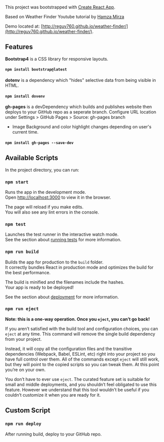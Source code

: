 This project was bootstrapped with [Create React App](https://github.com/facebook/create-react-app).

Based on Weather Finder Youtube tutorial by [Hamza Mirza](https://www.youtube.com/watch?v=204C9yNeOYI)

Demo located at: [http://reguv760.github.io/weather-finder/](http://reguv760.github.io/weather-finder/).

## Features

**Bootstrap4** is a CSS library for responsive layouts.<br>

#### `npm install bootstrap@latest`

**dotenv** is a dependency which "hides" selective data from being visible in HTML.<br>

#### `npm install dovenv`

**gh-pages** is a devDependency which builds and publishes website then deploys to your GitHub repo as a seperate branch. Configure URL location under Settings > GitHub Pages > Source: gh-pages branch

- Image Background and color highlight changes depending on user's current time.

#### `npm install gh-pages --save-dev`

## Available Scripts

In the project directory, you can run:

### `npm start`

Runs the app in the development mode.<br>
Open [http://localhost:3000](http://localhost:3000) to view it in the browser.

The page will reload if you make edits.<br>
You will also see any lint errors in the console.

### `npm test`

Launches the test runner in the interactive watch mode.<br>
See the section about [running tests](https://facebook.github.io/create-react-app/docs/running-tests) for more information.

### `npm run build`

Builds the app for production to the `build` folder.<br>
It correctly bundles React in production mode and optimizes the build for the best performance.

The build is minified and the filenames include the hashes.<br>
Your app is ready to be deployed!

See the section about [deployment](https://facebook.github.io/create-react-app/docs/deployment) for more information.

### `npm run eject`

**Note: this is a one-way operation. Once you `eject`, you can’t go back!**

If you aren’t satisfied with the build tool and configuration choices, you can `eject` at any time. This command will remove the single build dependency from your project.

Instead, it will copy all the configuration files and the transitive dependencies (Webpack, Babel, ESLint, etc) right into your project so you have full control over them. All of the commands except `eject` will still work, but they will point to the copied scripts so you can tweak them. At this point you’re on your own.

You don’t have to ever use `eject`. The curated feature set is suitable for small and middle deployments, and you shouldn’t feel obligated to use this feature. However we understand that this tool wouldn’t be useful if you couldn’t customize it when you are ready for it.

## Custom Script

### `npm run deploy`

After running build, deploy to your GitHub repo.
